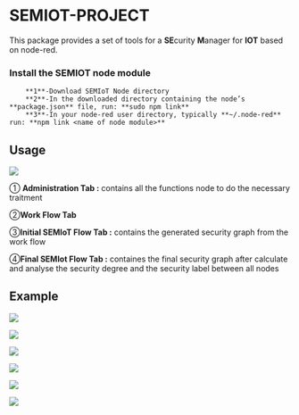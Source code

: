 # SEMIOT-PROJECT

This package provides a set of tools for a **SE**curity **M**anager for **IOT** based on node-red.

### Install the SEMIOT node module

        **1**-Download SEMIoT Node directory
        **2**-In the downloaded directory containing the node’s **package.json** file, run: **sudo npm link**
        **3**-In your node-red user directory, typically **~/.node-red** run: **npm link <name of node module>**
        
        

  ## Usage      
  ![](https://image.noelshack.com/fichiers/2018/16/7/1524380538-2018-04-22-08h45-37.png)
  
① **Administration Tab :** contains all the functions node to do the necessary traitment 

②**Work Flow Tab** 

③**Initial SEMIoT Flow Tab :** contains the generated security graph from the work flow

④**Final SEMIot Flow Tab :** containes the final security graph after calculate and analyse the security degree and the security label between all nodes

## Example

![](https://image.noelshack.com/fichiers/2018/16/7/1524383263-2018-04-22-09h28-44.png)


![](https://image.noelshack.com/fichiers/2018/16/7/1524405194-2018-04-22-09h51-29.png)

![](https://image.noelshack.com/fichiers/2018/16/7/1524405557-2018-04-22-09h56-43.png)

![](https://image.noelshack.com/fichiers/2018/16/7/1524406689-2018-04-22-16h07-59.png)

![](https://image.noelshack.com/fichiers/2018/16/7/1524407179-2018-04-22-16h22-13.png)

![](https://image.noelshack.com/fichiers/2018/16/7/1524408061-2018-04-22-16h34-21.png)
